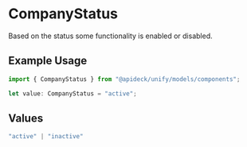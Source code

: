 # CompanyStatus

Based on the status some functionality is enabled or disabled.

## Example Usage

```typescript
import { CompanyStatus } from "@apideck/unify/models/components";

let value: CompanyStatus = "active";
```

## Values

```typescript
"active" | "inactive"
```